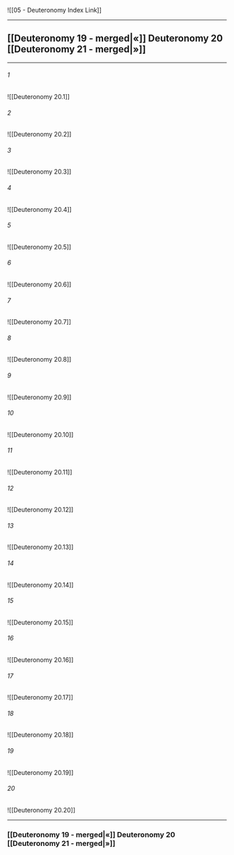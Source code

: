 ![[05 - Deuteronomy Index Link]]

---
##  [[Deuteronomy 19 - merged|«]] Deuteronomy 20 [[Deuteronomy 21 - merged|»]]

---

###### 1
![[Deuteronomy 20.1]] 

###### 2
![[Deuteronomy 20.2]] 

###### 3
![[Deuteronomy 20.3]] 

###### 4
![[Deuteronomy 20.4]]

###### 5 
![[Deuteronomy 20.5]] 

###### 6
![[Deuteronomy 20.6]] 

###### 7
![[Deuteronomy 20.7]] 

###### 8
![[Deuteronomy 20.8]] 

###### 9
![[Deuteronomy 20.9]] 

###### 10
![[Deuteronomy 20.10]] 

###### 11
![[Deuteronomy 20.11]] 

###### 12
![[Deuteronomy 20.12]]

###### 13
![[Deuteronomy 20.13]] 

###### 14
![[Deuteronomy 20.14]] 

###### 15
![[Deuteronomy 20.15]]

###### 16
![[Deuteronomy 20.16]] 

###### 17
![[Deuteronomy 20.17]]

###### 18
![[Deuteronomy 20.18]] 

###### 19
![[Deuteronomy 20.19]] 

###### 20
![[Deuteronomy 20.20]]


---
###  [[Deuteronomy 19 - merged|«]] Deuteronomy 20 [[Deuteronomy 21 - merged|»]]